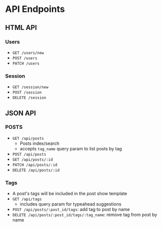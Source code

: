 # API Endpoints

## HTML API

### Users

- `GET /users/new`
- `POST /users`
- `PATCH /users`

### Session

- `GET /session/new`
- `POST /session`
- `DELETE /session`

## JSON API

### POSTS

- `GET /api/posts`
  - Posts index/search
  - accepts `tag_name` query param to list posts by tag
- `POST /api/posts`
- `GET /api/posts/:id`
- `PATCH /api/posts/:id`
- `DELETE /api/posts/:id`

### Tags

- A post's tags will be included in the post show template
- `GET /api/tags`
  - includes query param for typeahead suggestions
- `POST /api/posts/:post_id/tags`: add tag to post by name
- `DELETE /api/posts/:post_id/tags/:tag_name`: remove tag from post by name
